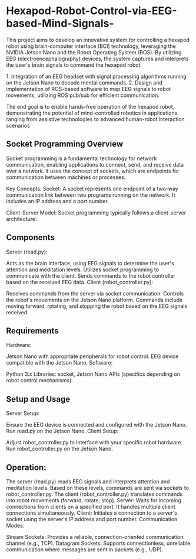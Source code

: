 # Hexapod-Robot-Control-via-EEG-based-Mind-Signals-

This project aims to develop an innovative system for controlling a hexapod robot using brain-computer interface (BCI) technology, leveraging the NVIDIA Jetson Nano and the Robot Operating System (ROS). By utilizing EEG (electroencephalography) devices, the system captures and interprets the user's brain signals to command the hexapod robot.

1.⁠ ⁠Integration of an EEG headset with signal processing algorithms running on the Jetson Nano to decode mental commands.
2.⁠ ⁠Design and implementation of ROS-based software to map EEG signals to robot movements, utilizing ROS pub/sub for efficient communication.


The end goal is to enable hands-free operation of the hexapod robot, demonstrating the potential of mind-controlled robotics in applications ranging from assistive technologies to advanced human-robot interaction scenarios




## Socket Programming Overview
Socket programming is a fundamental technology for network communication, enabling applications to connect, send, and receive data over a network. It uses the concept of sockets, which are endpoints for communication between machines or processes.

Key Concepts:
Socket: A socket represents one endpoint of a two-way communication link between two programs running on the network. It includes an IP address and a port number.

Client-Server Model: Socket programming typically follows a client-server architecture:


## Components
Server (read.py):

Acts as the brain interface, using EEG signals to determine the user's attention and meditation levels.
Utilizes socket programming to communicate with the client.
Sends commands to the robot controller based on the received EEG data.
Client (robot_controller.py):

Receives commands from the server via socket communication.
Controls the robot's movements on the Jetson Nano platform.
Commands include moving forward, rotating, and stopping the robot based on the EEG signals received.

## Requirements
Hardware:

Jetson Nano with appropriate peripherals for robot control.
EEG device compatible with the Jetson Nano.
Software:

Python 3.x
Libraries: socket, Jetson Nano APIs (specifics depending on robot control mechanisms).

## Setup and Usage
Server Setup:

Ensure the EEG device is connected and configured with the Jetson Nano.
Run read.py on the Jetson Nano.
Client Setup:

Adjust robot_controller.py to interface with your specific robot hardware.
Run robot_controller.py on the Jetson Nano.

## Operation:

The server (read.py) reads EEG signals and interprets attention and meditation levels.
Based on these levels, commands are sent via sockets to robot_controller.py.
The client (robot_controller.py) translates commands into robot movements (forward, rotate, stop).
Server: Waits for incoming connections from clients on a specified port. It handles multiple client connections simultaneously.
Client: Initiates a connection to a server's socket using the server's IP address and port number.
Communication Modes:

Stream Sockets: Provides a reliable, connection-oriented communication channel (e.g., TCP).
Datagram Sockets: Supports connectionless, unreliable communication where messages are sent in packets (e.g., UDP).

